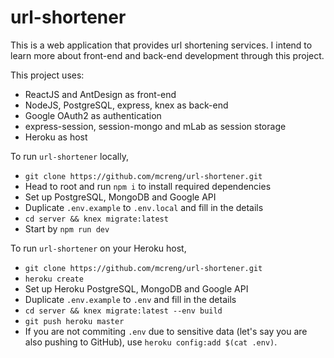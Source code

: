 # url-shortener

This is a web application that provides url shortening services. I intend to learn more about front-end and back-end development through this project.

This project uses:

- ReactJS and AntDesign as front-end
- NodeJS, PostgreSQL, express, knex as back-end
- Google OAuth2 as authentication
- express-session, session-mongo and mLab as session storage
- Heroku as host

To run `url-shortener` locally,

- `git clone https://github.com/mcreng/url-shortener.git`
- Head to root and run `npm i` to install required dependencies
- Set up PostgreSQL, MongoDB and Google API
- Duplicate `.env.example` to `.env.local` and fill in the details
- `cd server && knex migrate:latest`
- Start by `npm run dev`

To run `url-shortener` on your Heroku host,

- `git clone https://github.com/mcreng/url-shortener.git`
- `heroku create`
- Set up Heroku PostgreSQL, MongoDB and Google API
- Duplicate `.env.example` to `.env` and fill in the details
- `cd server && knex migrate:latest --env build`
- `git push heroku master`
- If you are not commiting `.env` due to sensitive data (let's say you are also pushing to GitHub), use `heroku config:add $(cat .env)`.

<!-- - Install npm using [nvm](https://github.com/creationix/nvm).
- Fix an issue (that happens to me) by referencing [here](https://github.com/npm/npm/issues/8360). -->
